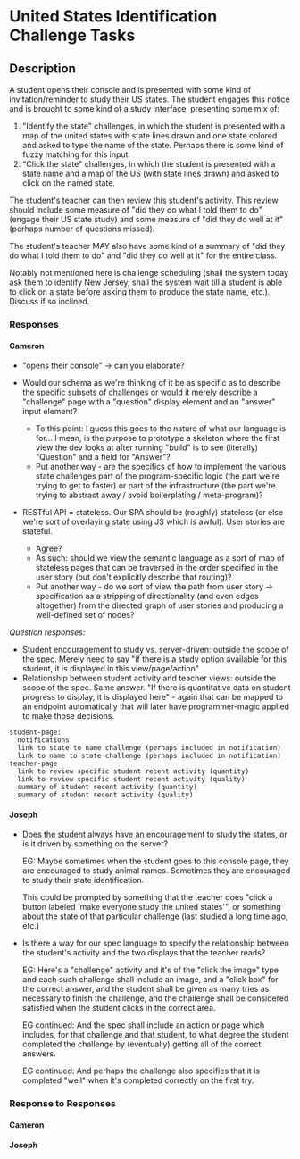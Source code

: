 # United States Identification Challenge Tasks

## Description

A student opens their console and is presented with some kind of invitation/reminder to study their US states. The student engages this notice and is brought to some kind of a study interface, presenting some mix of:

1. "Identify the state" challenges, in which the student is presented with a map of the united states with state lines drawn and one state colored and asked to type the name of the state. Perhaps there is some kind of fuzzy matching for this input.
2. "Click the state" challenges, in which the student is presented with a state name and a map of the US (with state lines drawn) and asked to click on the named state.

The student's teacher can then review this student's activity. This review should include some measure of "did they do what I told them to do" (engage their US state study) and some measure of "did they do well at it"(perhaps number of questions missed).

The student's teacher MAY also have some kind of a summary of "did they do what I told them to do" and "did they do well at it" for the entire class.

Notably not mentioned here is challenge scheduling (shall the system today ask them to identify New Jersey, shall the system wait till a student is able to click on a state before asking them to produce the state name, etc.). Discuss if so inclined.

### Responses

#### Cameron

- "opens their console" -> can you elaborate?

- Would our schema as we're thinking of it be as specific as to describe the specific subsets of challenges or would it merely describe a "challenge" page with a "question" display element and an "answer" input element?

  - To this point: I guess this goes to the nature of what our language is for... I mean, is the purpose to prototype a skeleton where the first view the dev looks at after running "build" is to see (literally) "Question" and a field for "Answer"?
  - Put another way - are the specifics of how to implement the various state challenges part of the program-specific logic (the part we're trying to get to faster) or part of the infrastructure (the part we're trying to abstract away / avoid boilerplating / meta-program)?

- RESTful API = stateless.  Our SPA should be (roughly) stateless (or else we're sort of overlaying state using JS which is awful).  User stories are stateful.
  - Agree?
  - As such: should we view the semantic language as a sort of map of stateless pages that can be traversed in the order specified in the user story (but don't explicitly describe that routing)?
  - Put another way - do we sort of view the path from user story -> specification as a stripping of directionality (and even edges altogether) from the directed graph of user stories and producing a well-defined set of nodes?

_Question responses_:

- Student encouragement to study vs. server-driven: outside the scope of the spec.  Merely need to say "if there is a study option available for this student, it is displayed in this view/page/action"
- Relationship between student activity and teacher views: outside the scope of the spec. Same answer.  "If there is quantitative data on student progress to display, it is displayed here" - again that can be mapped to an endpoint automatically that will later have programmer-magic applied to make those decisions.

```
student-page:
  notifications
  link to state to name challenge (perhaps included in notification)
  link to name to state challenge (perhaps included in notification)
teacher-page
  link to review specific student recent activity (quantity)
  link to review specific student recent activity (quality)
  summary of student recent activity (quantity)
  summary of student recent activity (quality)
```

#### Joseph

* Does the student always have an encouragement to study the states, or is it driven by something on the server?

  EG: Maybe sometimes when the student goes to this console page, they are encouraged to study animal names. Sometimes they are encouraged to study their state identification.
  
  This could be prompted by something that the teacher does "click a button labeled 'make everyone study the united states'", or something about the state of that particular challenge (last studied a long time ago, etc.)
  
* Is there a way for our spec language to specify the relationship between the student's activity and the two displays that the teacher reads?

  EG: Here's a "challenge" activity and it's of the "click the image" type and each such challenge shall include an image, and a "click box" for the correct answer, and the student shall be given as many tries as necessary to finish the challenge, and the challenge shall be considered satisfied when the student clicks in the correct area.
  
  EG continued: And the spec shall include an action or page which includes, for that challenge and that student, to what degree the student completed the challenge by (eventually) getting all of the correct answers.
  
  EG continued: And perhaps the challenge also specifies that it is completed "well" when it's completed correctly on the first try.
  
  

### Response to Responses

#### Cameron

#### Joseph
